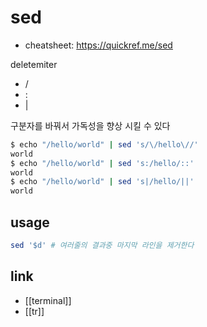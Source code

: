 # sed

- cheatsheet: https://quickref.me/sed

deletemiter 
- /
- :
- |

구분자를 바꿔서 가독성을 향상 시킬 수 있다
```sh
$ echo "/hello/world" | sed 's/\/hello\//'
world
$ echo "/hello/world" | sed 's:/hello/::'
world
$ echo "/hello/world" | sed 's|/hello/||'
world
```

## usage
```sh 
sed '$d' # 여러줄의 결과중 마지막 라인을 제거한다
```

## link
- [[terminal]]
- [[tr]]
